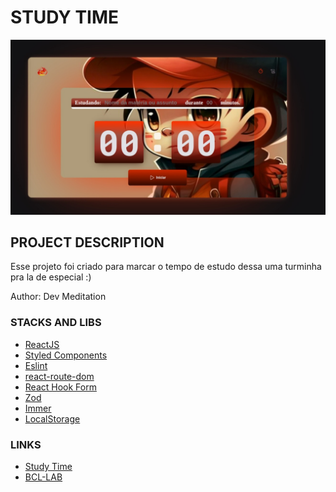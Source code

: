 # STUDY TIME

![screnn](/public/DevMeditation_Timer.jpg)

## PROJECT DESCRIPTION

Esse projeto foi criado para marcar o tempo de estudo dessa uma turminha pra la de especial :)

Author: Dev Meditation


### STACKS AND LIBS
- [ReactJS](https://reactjs.org/)
- [Styled Components](https://styled-components.com)
- [Eslint](https://eslint.org/)
- [react-route-dom](https://reactrouter.com/)
- [React Hook Form]()
- [Zod](https://zod.dev/)
- [Immer](https://immerjs.github.io/immer/)
- [LocalStorage]()


### LINKS

- [Study Time](https://study-time-devmeditation.netlify.app/)
- [BCL-LAB](https://www.youtube.com/@bcllab)

